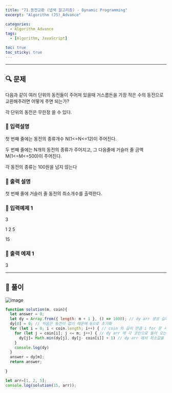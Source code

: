 ```yaml
---
title: "71.동전교환 (냅색 알고리즘) - Dynamic Programming"
excerpt: "Algorithm (JS)_Advance"

categories:
  - Algorithm_Advance
tags:
  - [Algorithm, JavaScript]

toc: true
toc_sticky: true
---
```


---


##  🔍 문제 
다음과 같이 여러 단위의 동전들이 주어져 있을때 거스름돈을 가장 적은 수의 동전으로 교환해주려면 어떻게 주면 되는가? 

각 단위의 동전은 무한정 쓸 수 있다.


### 🔹 입력설명
첫 번째 줄에는 동전의 종류개수 N(1<=N<=12)이 주어진다. 

두 번째 줄에는 N개의 동전의 종류가 주어지고, 그 다음줄에 거슬러 줄 금액 M(1<=M<=500)이 주어진다. 

각 동전의 종류는 100원을 넘지 않는다

### 🔹 출력 설명   
첫 번째 줄에 거슬러 줄 동전의 최소개수를 출력한다.

### 🔹 입력예제 1
3

1 2 5

15 

### 🔹 출력 예제 1
3


----

##  📌 풀이

![image](https://user-images.githubusercontent.com/28912774/126052196-85c35e5a-4abd-44eb-bcad-22abda9ecc56.png)


```js
function solution(m, coin){  
  let answer = 0;
  let dy = Array.from({ length: m + 1 }, () => 1000); // dy arr 생성 길이가 m+1 에 초기화는 큰값인 1000으로 하기
  dy[0] = 0; // 처음은 동전이 없기 때문에 0으로 초기화
  for (let i = 0; i < coin.length; i++) { // coin 의 길이 만큼 i for 문 시작
    for (let j = coin[i]; j <= m; j++) { // dy arr 에 각 코인으로 들어 오는 수 만큼 for loop 시작
      dy[j]= Math.min(dy[j], dy[j- coin[i]] + 1) // dy arr 에서 최소값을 구함
    }
    console.log(dy)
  }
  answer = dy[m];
  return answer;
  
}

let arr=[1, 2, 5];
console.log(solution(15, arr));

```

